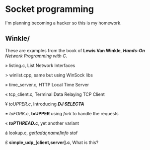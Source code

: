 # Socket programming
I'm planning becoming a hacker so this is my homework.
## Winkle/
These are examples from the book of **Lewis Van Winkle**,
***Hands-On** Network Programming with C*.

» listing.c, List Network Interfaces

\> winlist.cpp, same but using WinSock libs

» time_server.c, HTTP Local Time Server

« tcp_client.c, Terminal Data Relaying TCP Client

¥ *toUPPER.c*, Introducing ***DJ SELECTA***

± *toFORK.c*, **toUPPER** using *fork* to handle the requests

« ***toPTHREAD.c***, yet another variant

á lookup.c, *get[addr,name]info* stof

£ **simple_udp_[client,server].c**, What is this?

